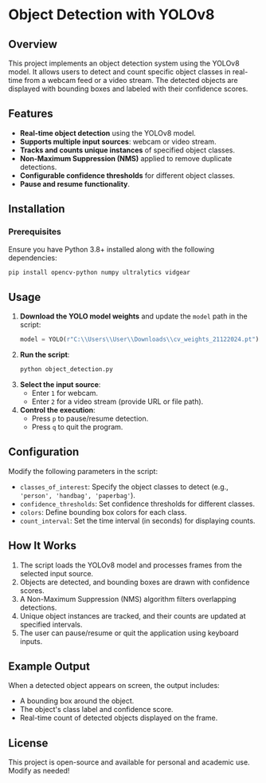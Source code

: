 # Object Detection with YOLOv8

## Overview
This project implements an object detection system using the YOLOv8 model. It allows users to detect and count specific object classes in real-time from a webcam feed or a video stream. The detected objects are displayed with bounding boxes and labeled with their confidence scores.

## Features
- **Real-time object detection** using the YOLOv8 model.
- **Supports multiple input sources**: webcam or video stream.
- **Tracks and counts unique instances** of specified object classes.
- **Non-Maximum Suppression (NMS)** applied to remove duplicate detections.
- **Configurable confidence thresholds** for different object classes.
- **Pause and resume functionality**.

## Installation
### Prerequisites
Ensure you have Python 3.8+ installed along with the following dependencies:

```sh
pip install opencv-python numpy ultralytics vidgear
```

## Usage
1. **Download the YOLO model weights** and update the `model` path in the script:
   ```python
   model = YOLO(r"C:\\Users\\User\\Downloads\\cv_weights_21122024.pt")
   ```
2. **Run the script**:
   ```sh
   python object_detection.py
   ```
3. **Select the input source**:
   - Enter `1` for webcam.
   - Enter `2` for a video stream (provide URL or file path).
4. **Control the execution**:
   - Press `p` to pause/resume detection.
   - Press `q` to quit the program.

## Configuration
Modify the following parameters in the script:
- `classes_of_interest`: Specify the object classes to detect (e.g., `'person', 'handbag', 'paperbag'`).
- `confidence_thresholds`: Set confidence thresholds for different classes.
- `colors`: Define bounding box colors for each class.
- `count_interval`: Set the time interval (in seconds) for displaying counts.

## How It Works
1. The script loads the YOLOv8 model and processes frames from the selected input source.
2. Objects are detected, and bounding boxes are drawn with confidence scores.
3. A Non-Maximum Suppression (NMS) algorithm filters overlapping detections.
4. Unique object instances are tracked, and their counts are updated at specified intervals.
5. The user can pause/resume or quit the application using keyboard inputs.

## Example Output
When a detected object appears on screen, the output includes:
- A bounding box around the object.
- The object's class label and confidence score.
- Real-time count of detected objects displayed on the frame.

## License
This project is open-source and available for personal and academic use. Modify as needed!

